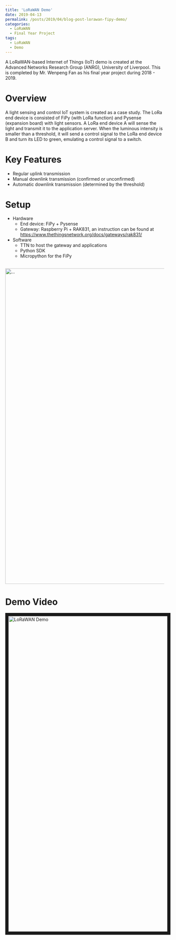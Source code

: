 ```yaml
---
title: 'LoRaWAN Demo'
date: 2019-04-13
permalink: /posts/2019/04/blog-post-lorawan-fipy-demo/
categories:
  - LoRaWAN
  - Final Year Project
tags:
  - LoRaWAN
  - Demo
---
```

A LoRaWAN-based Internet of Things (IoT) demo is created at the Advanced Networks Research Group (ANRG), University of Liverpool. This is completed by Mr. Wenpeng Fan as his final year project during 2018 - 2019.

# Overview
A light sensing and control IoT system is created as a case study. The LoRa end device is consisted of FiPy (with LoRa function) and Pysense (expansion board) with light sensors. A LoRa end device A will sense the light and transmit it to the application server. When the luminous intensity is smaller than a threshold, it will send a control signal to the LoRa end device B and turn its LED to green, emulating a control signal to a switch.

# Key Features
* Regular uplink transmission
* Manual downlink transmission (confirmed or unconfirmed)
* Automatic downlink transmission (determined by the threshold)

# Setup
* Hardware
  * End device: FiPy + Pysense
  * Gateway: Raspberry Pi + RAK831, an instruction can be found at https://www.thethingsnetwork.org/docs/gateways/rak831/
* Software
  * TTN to host the gateway and applications
  * Python SDK
  * Micropython for the FiPy
  
<br />
<img align="center" width="1000" src="{{ site.url }}/images/lorawan/LoRaWAN-setup.jpg" alt="...">
<br />

# Demo Video
<a href="http://www.youtube.com/watch?feature=player_embedded&v=DrxtVFzTsQk&" target="_blank"><img src="{{ site.url }}/images/lorawan/gui_lorawan.png" alt="LoRaWAN Demo" width="1000" border="10" /></a>

 
